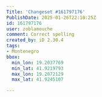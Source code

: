```yaml
---
Title: 'Changeset #161797176'
PublishDate: 2025-01-26T22:10:25Z
id: 161797176
user: zoblamouche
comment: Correct spelling
created_by: iD 2.30.4
tags:
- Montenegro
bbox:
  min_lon: 19.2037769
  min_lat: 41.9219793
  max_lon: 19.2072129
  max_lat: 41.9245107

---
```

